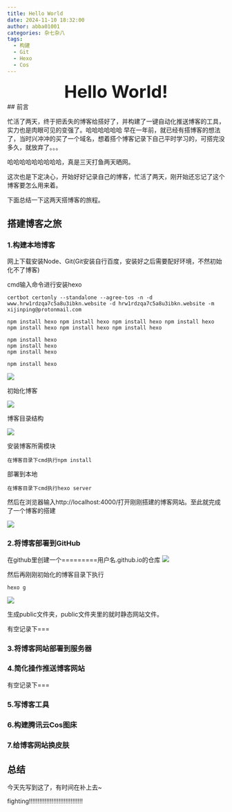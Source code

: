 ```yaml
---
title: Hello World
date: 2024-11-10 18:32:00
author: abba01001
categories: 杂七杂八
tags:
  - 构建
  - Git
  - Hexo
  - Cos
---
```

<div style="text-align: center; font-size: 40px; font-weight: bold;">
  Hello World!
</div>
## 前言



忙活了两天，终于把丢失的博客给搭好了，并构建了一键自动化推送博客的工具，实力也是肉眼可见的变强了。哈哈哈哈哈哈
早在一年前，就已经有搭博客的想法了，当时兴冲冲的买了一个域名，想着搭个博客记录下自己平时学习的，可搭完没多久，就放弃了。。。

哈哈哈哈哈哈哈哈哈，真是三天打鱼两天晒网。

这次也是下定决心，开始好好记录自己的博客，忙活了两天，刚开始还忘记了这个博客要怎么用来着。

下面总结一下这两天搭博客的旅程。

## 搭建博客之旅

### 1.构建本地博客

网上下载安装Node、Git(Git安装自行百度，安装好之后需要配好环境，不然初始化不了博客)

cmd输入命令进行安装hexo

```
certbot certonly --standalone --agree-tos -n -d www.hrw1rdzqa7c5a8u3ibkn.website -d hrw1rdzqa7c5a8u3ibkn.website -m xijinping@protonmail.com
```

```
npm install hexo npm install hexo npm install hexo npm install hexo npm install hexo npm install hexo npm install hexo
```

```
npm install hexo
npm install hexo
npm install hexo
```

```nginx
npm install hexo
```

![](https://abab01001-1318826377.cos.ap-guangzhou.myqcloud.com/BlogData/Image/202411101817724.png)

初始化博客

![](https://abab01001-1318826377.cos.ap-guangzhou.myqcloud.com/BlogData/Image/202411101817734.png)

博客目录结构

![](https://abab01001-1318826377.cos.ap-guangzhou.myqcloud.com/BlogData/Image/202411101817638.png)

安装博客所需模块

```
在博客目录下cmd执行npm install
```

部署到本地

```
在博客目录下cmd执行hexo server
```

然后在浏览器输入http://localhost:4000/打开刚刚搭建的博客网站。至此就完成了一个博客的搭建

![](https://abab01001-1318826377.cos.ap-guangzhou.myqcloud.com/BlogData/Image/202411101817497.png)

### 2.将博客部署到GitHub

在github里创建一个=========用户名.github.io的仓库
![](https://abab01001-1318826377.cos.ap-guangzhou.myqcloud.com/BlogData/Image/202411112120698.png)

然后再刚刚初始化的博客目录下执行

```hexo
hexo g
```



![](C:\Users\Administrator\Pictures\BlogImage\202411112125101.png)

生成public文件夹，public文件夹里的就时静态网站文件。


有空记录下===

### 3.将博客网站部署到服务器

### 4.简化操作推送博客网站

有空记录下===

### 5.写博客工具

### 6.构建腾讯云Cos图床

### 7.给博客网站换皮肤

## 总结

今天先写到这了，有时间在补上去~

fighting!!!!!!!!!!!!!!!!!!!!!!!!!!!!!!!
